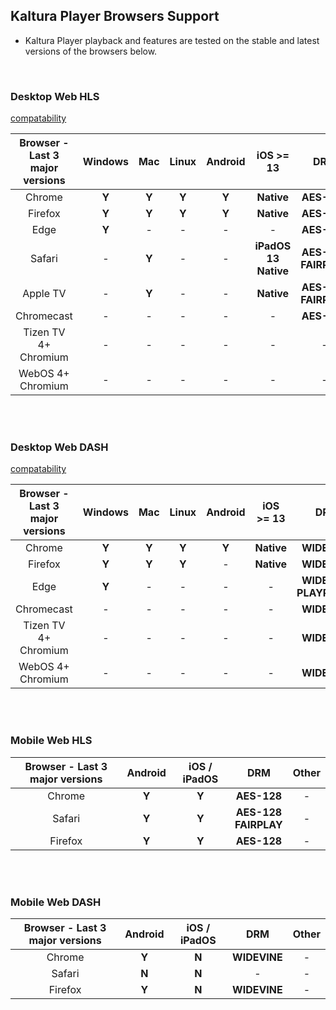 
## Kaltura Player Browsers Support 


* Kaltura Player playback and features are tested on the stable and latest versions of the browsers below. 


</br>

### Desktop Web HLS

[compatability](https://github.com/video-dev/hls.js/#compatibility)



|Browser - Last 3 major versions   |Windows   |Mac      |Linux    |Android  |iOS >= 13 |DRM|Other|
|:---------:|:--------:|:-------:|:-------:|:-------:|:--------:|:------:|:---:|
|Chrome    |**Y**|**Y**|**Y**|**Y**|**Native**|**AES-128**|-|
|Firefox   |**Y**|**Y**|**Y**|**Y**|**Native**|**AES-128**|-|
|Edge      |**Y**|-|-|-|-|**AES-128**|-|
|Safari    |-|**Y**|-|-|**iPadOS 13<br>Native**|**AES-128**</br>**FAIRPLAY** |-|
|Apple TV  |-|**Y**|-|-|**Native**|**AES-128**</br>**FAIRPLAY** |-|
|Chromecast|-|-|-|-|-|**AES-128**|**Y**|
|Tizen TV 4+ Chromium |-|-|-|-|-|-|**Y**|
|WebOS 4+   Chromium  |-|-|-|-|-|-|**Y**|

</br></br>
### Desktop Web DASH
[compatability](https://github.com/shaka-project/shaka-player#platform-and-browser-support-matrix)


|Browser - Last 3 major versions    |Windows   |Mac      |Linux    |Android  |iOS >= 13 |DRM|Other|
|:---------:|:--------:|:-------:|:-------:|:-------:|:--------:|:------:|:---:|
|Chrome    |**Y**|**Y**|**Y**|**Y**|**Native**|**WIDEVINE**|-|
|Firefox   |**Y**|**Y**|**Y**|-|**Native**|**WIDEVINE**|-|
|Edge      |**Y**|-|-|-|-| **WIDEVINE**</br>**PLAYREADY**|-|
|Chromecast|-|-|-|-|-|**WIDEVINE**|**Y**|
|Tizen TV 4+ Chromium |-|-|-|-|-| **WIDEVINE**|**Y**|
|WebOS 4+   Chromium  |-|-|-|-|-| **WIDEVINE**|**Y**|

</br></br>
### Mobile Web HLS

|Browser - Last 3 major versions   |Android   |iOS / iPadOS|DRM|Other|
|:---------:|:--------:|:-------:|:-------:|:---:|
|Chrome    |**Y**|**Y**|**AES-128**| -|
|Safari    |**Y**|**Y**|**AES-128**</br>**FAIRPLAY**  |-|
|Firefox   |**Y**|**Y**|**AES-128**|-|

</br></br>
### Mobile Web DASH

|Browser - Last 3 major versions    |Android   |iOS / iPadOS|DRM|Other|
|:---------:|:--------:|:-------:|:------:|:---:|
|Chrome    |**Y**     |**N**    |**WIDEVINE**   |-|
|Safari    |**N**     |**N**    |-|-|
|Firefox   |**Y**     |**N**    |**WIDEVINE**  |-|

